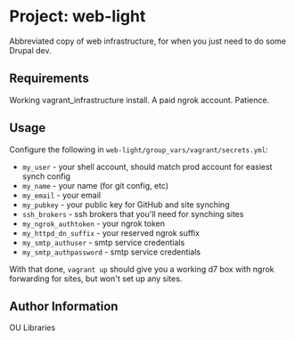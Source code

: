 Project: web-light
=========

Abbreviated copy of web infrastructure, for when you just need to do some Drupal dev. 

Requirements
------------

Working vagrant_infrastructure install. A paid ngrok account.  Patience.

Usage
-----

Configure the following in `web-light/group_vars/vagrant/secrets.yml`:

* `my_user` - your shell account, should match prod account for easiest synch config 
* `my_name` - your name (for git config, etc)
* `my_email` - your email
* `my_pubkey` - your public key for GitHub and site synching
* `ssh_brokers` - ssh brokers that you'll need for synching sites
* `my_ngrok_authtoken` - your ngrok token 
* `my_httpd_dn_suffix` - your reserved ngrok suffix
* `my_smtp_authuser` - smtp service credentials
* `my_smtp_authpassword` - smtp service credentials


With that done, `vagrant up` should give you a working d7 box with ngrok forwarding for sites, but won't set up any sites.


Author Information
------------------

OU Libraries 
